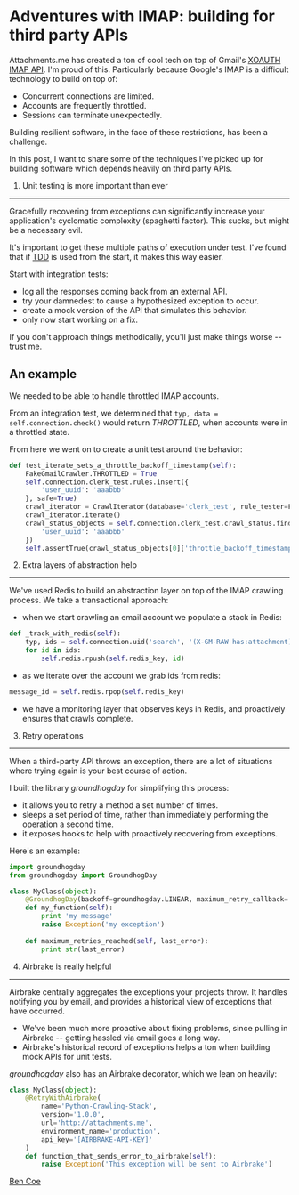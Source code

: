 Adventures with IMAP: building for third party APIs
=========================

Attachments.me has created a ton of cool tech on top of Gmail's [XOAUTH IMAP API](http://googlecode.blogspot.com/2010/03/oauth-access-to-imapsmtp-in-gmail.html). I'm proud of this. Particularly because Google's IMAP is a difficult technology to build on top of:

* Concurrent connections are limited.
* Accounts are frequently throttled.
* Sessions can terminate unexpectedly.

Building resilient software, in the face of these restrictions, has been a challenge.

In this post, I want to share some of the techniques I've picked up for building software which depends heavily on third party APIs.

1. Unit testing is more important than ever
--------------------------------------------

Gracefully recovering from exceptions can significantly increase your application's cyclomatic complexity (spaghetti factor). This sucks, but might be a necessary evil.

It's important to get these multiple paths of execution under test. I've found that if [TDD](http://en.wikipedia.org/wiki/Test-driven_development) is used from the start, it makes this way easier.

Start with integration tests:

* log all the responses coming back from an external API.
* try your damnedest to cause a hypothesized exception to occur.
* create a mock version of the API that simulates this behavior.
* only now start working on a fix.

If you don't approach things methodically, you'll just make things worse -- trust me.

An example
----------
We needed to be able to handle throttled IMAP accounts.

From an integration test, we determined that ```typ, data = self.connection.check()``` would return _THROTTLED_, when accounts were in a throttled state.

From here we went on to create a unit test around the behavior:

```python
def test_iterate_sets_a_throttle_backoff_timestamp(self):
    FakeGmailCrawler.THROTTLED = True
    self.connection.clerk_test.rules.insert({
        'user_uuid': 'aaabbb'
    }, safe=True)
    crawl_iterator = CrawlIterator(database='clerk_test', rule_tester=FakeRuleTester, crawler_map={'gmail_oauth': FakeGmailCrawler, 'g_apps_oauth': FakeGmailCrawler}, client_id=0, client_count=1)
    crawl_iterator.iterate()
    crawl_status_objects = self.connection.clerk_test.crawl_status.find({
        'user_uuid': 'aaabbb'
    })
    self.assertTrue(crawl_status_objects[0]['throttle_backoff_timestamp'] > 1330636773)
```

2. Extra layers of abstraction help
-----------------------------------

We've used Redis to build an abstraction layer on top of the IMAP crawling process. We take a transactional approach:

* when we start crawling an email account we populate a stack in Redis:

```python
def _track_with_redis(self):
	typ, ids = self.connection.uid('search', '(X-GM-RAW has:attachment)')
	for id in ids:
		self.redis.rpush(self.redis_key, id)
```

* as we iterate over the account we grab ids from redis:

```python
message_id = self.redis.rpop(self.redis_key)
```

* we have a monitoring layer that observes keys in Redis, and proactively ensures that crawls complete.

3. Retry operations
---------------------------------------

When a third-party API throws an exception, there are a lot of situations where trying again is your best course of action.

I built the library _groundhogday_ for simplifying this process:

* it allows you to retry a method a set number of times.
* sleeps a set period of time, rather than immediately performing the operation a second time.
* it exposes hooks to help with proactively recovering from exceptions.

Here's an example:

```python
import groundhogday
from groundhogday import GroundhogDay

class MyClass(object):
	@GroundhogDay(backoff=groundhogday.LINEAR, maximum_retry_callback='maximum_retries_reached')
	def my_function(self):
		print 'my message'
		raise Exception('my exception')
	
	def maximum_retries_reached(self, last_error):
		print str(last_error)
```

4. Airbrake is really helpful
----------------------------

Airbrake centrally aggregates the exceptions your projects throw. It handles notifying you by email, and provides a historical view of exceptions that have occurred.

* We've been much more proactive about fixing problems, since pulling in Airbrake -- getting hassled via email goes a long way.
* Airbrake's historical record of exceptions helps a ton when building mock APIs for unit tests.

_groundhogday_ also has an Airbrake decorator, which we lean on heavily:

```python
class MyClass(object):
	@RetryWithAirbrake(
		name='Python-Crawling-Stack',
		version='1.0.0',
		url='http://attachments.me',
		environment_name='production',
		api_key='[AIRBRAKE-API-KEY]'
	)
	def function_that_sends_error_to_airbrake(self):
		raise Exception('This exception will be sent to Airbrake')
```

[Ben Coe](http://twitter.com/#/benjamincoe)